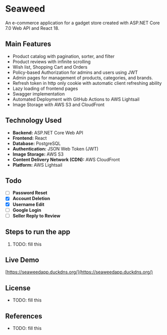 # Seaweed

An e-commerce application for a gadget store created with ASP.NET Core 7.0 Web API and React 18.

## Main Features

 - Product catalog with pagination, sorter, and filter
 - Product reviews with infinite scrolling
 - Wish list, Shopping Cart and Orders
 - Policy-based Authorization for admins and users using JWT
 - Admin pages for management of products, categories, and brands.
 - Refresh token in http only cookie with automatic client refreshing ability
 - Lazy loading of frontend pages
 - Swagger implementation
 - Automated Deployment with GitHub Actions to AWS Lightsail
 - Image Storage with AWS S3 and CloudFront

## Technology Used

- **Backend:** ASP.NET Core Web API
- **Frontend:** React
- **Database:** PostgreSQL
- **Authentication:** JSON Web Token (JWT)
- **Image Storage:** AWS S3
- **Content Delivery Network (CDN):** AWS CloudFront
- **Platform:** AWS Lightsail

## Todo

- [ ] **Password Reset**
- [x] **Account Deletion** 
- [x] **Username Edit**
- [ ] **Google Login**
- [ ] **Seller Reply to Review**

## Steps to run the app
1. TODO: fill this

## Live Demo
[https://seaweedapp.duckdns.org/](https://seaweedapp.duckdns.org/)

## License
- TODO: fill this

## References
- TODO: fill this

